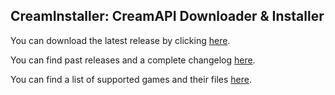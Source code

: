 ## CreamInstaller: CreamAPI Downloader & Installer
You can download the latest release by clicking [here](https://github.com/pointfeev/CreamInstaller/releases/latest/download/CreamInstaller.zip).

You can find past releases and a complete changelog [here](https://github.com/pointfeev/CreamInstaller/releases).

You can find a list of supported games and their files [here](https://mega.nz/folder/45YBwIxZ#fsZNZZu9twY2PVLgrB86fA).
